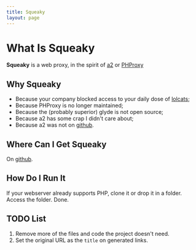 ```yaml
---
title: Squeaky
layout: page
---
```


# What Is Squeaky

**Squeaky** is a web proxy, in the spirit of [a2](http://a2.com) or [PHProxy](http://phproxy)

## Why Squeaky

- Because your company blocked access to your daily dose of [lolcats](http://icanhascheezburger.com/);
- Because PHProxy is no longer maintained;
- Because the (probably superior) glyde is not open source;
- Because a2 has some crap I didn't care about;
- Because a2 was not on [github](http://github.com/philipmat/squeaky/).

## Where Can I Get Squeaky

On [github](http://github.com/philipmat/squeaky/).

## How Do I Run It

If your webserver already supports PHP, clone it or drop it in a folder. Access the folder. Done.

## TODO List

1. Remove more of the files and code the project doesn't need.
2. Set the original URL as the `title` on generated links.
